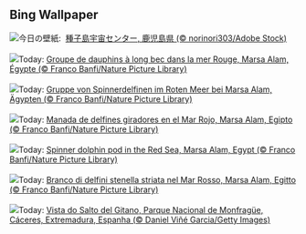 ## Bing Wallpaper
![](https://www.bing.com/th?id=OHR.SpaceDay2025_JA-JP8112086826_UHD.jpg&w=1000)今日の壁紙: &nbsp;[種子島宇宙センター, 鹿児島県 (© norinori303/Adobe Stock)](https://www.bing.com/th?id=OHR.SpaceDay2025_JA-JP8112086826_UHD.jpg)
<br><br/>
![](https://www.bing.com/th?id=OHR.SpinnerDolphins_FR-FR4369584175_UHD.jpg&w=1000)Today: [Groupe de dauphins à long bec dans la mer Rouge, Marsa Alam, Égypte (© Franco Banfi/Nature Picture Library)](https://www.bing.com/th?id=OHR.SpinnerDolphins_FR-FR4369584175_UHD.jpg)
<br><br/>
![](https://www.bing.com/th?id=OHR.SpinnerDolphins_DE-DE4891196756_UHD.jpg&w=1000)Today: [Gruppe von Spinnerdelfinen im Roten Meer bei Marsa Alam, Ägypten (© Franco Banfi/Nature Picture Library)](https://www.bing.com/th?id=OHR.SpinnerDolphins_DE-DE4891196756_UHD.jpg)
<br><br/>
![](https://www.bing.com/th?id=OHR.SpinnerDolphins_ES-ES8128013547_UHD.jpg&w=1000)Today: [Manada de delfines giradores en el Mar Rojo, Marsa Alam, Egipto (© Franco Banfi/Nature Picture Library)](https://www.bing.com/th?id=OHR.SpinnerDolphins_ES-ES8128013547_UHD.jpg)
<br><br/>
![](https://www.bing.com/th?id=OHR.SpinnerDolphins_EN-GB1386231173_UHD.jpg&w=1000)Today: [Spinner dolphin pod in the Red Sea, Marsa Alam, Egypt (© Franco Banfi/Nature Picture Library)](https://www.bing.com/th?id=OHR.SpinnerDolphins_EN-GB1386231173_UHD.jpg)
<br><br/>
![](https://www.bing.com/th?id=OHR.SpinnerDolphins_IT-IT5393623378_UHD.jpg&w=1000)Today: [Branco di delfini stenella striata nel Mar Rosso, Marsa Alam, Egitto (© Franco Banfi/Nature Picture Library)](https://www.bing.com/th?id=OHR.SpinnerDolphins_IT-IT5393623378_UHD.jpg)
<br><br/>
![](https://www.bing.com/th?id=OHR.ExtremaduraJamon_PT-BR7599252573_UHD.jpg&w=1000)Today: [Vista do Salto del Gitano, Parque Nacional de Monfragüe, Cáceres, Extremadura, Espanha (© Daniel Viñé Garcia/Getty Images)](https://www.bing.com/th?id=OHR.ExtremaduraJamon_PT-BR7599252573_UHD.jpg)
<br><br/>
